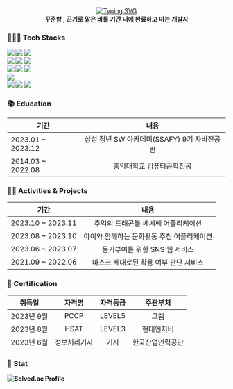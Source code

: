 <div align="center">
<a href="https://git.io/typing-svg"><img src="https://readme-typing-svg.demolab.com?font=Palanquin&weight=500&size=45&pause=1000&color=009FF7&center=true&vCenter=true&random=false&width=500&height=100&lines=Hi%2C+there!+I'm+SunWoo!" alt="Typing SVG" /></a>
</div>

<div align="center">
    <b>꾸준함 </b>, <b>끈기로 맡은 바를 기간 내에 완료하고 마는 개발자
</div>

<h3> 👩🏻‍💻 Tech Stacks </h3>
<div>
<!-- 언어 -->
<img src="https://img.shields.io/badge/HTML5-E34F26?style=for-the-badge&logo=html5&logoColor=white">
<img src="https://img.shields.io/badge/CSS3-1572B6?&style=for-the-badge&logo=css3&logoColor=white">
<img src="https://img.shields.io/badge/JavaScript-F7DF1E?&style=for-the-badge&logo=css3&logoColor=white">
</div>

<div>
<img src="https://img.shields.io/badge/Java-6DB33F?style=for-the-badge&logo=openjdk&logoColor=white">
<img src="https://img.shields.io/badge/Python-3776AB?style=for-the-badge&logo=python&logoColor=white">
<img src="https://img.shields.io/badge/C++-00599CC?style=for-the-badge&logo=c%2B%2B&logoColor=white">
</div>

<div>
<!-- 프레임워크-->
<img src="https://img.shields.io/badge/Spring-6DB33F?style=for-the-badge&logo=Spring&logoColor=white">
<img src="https://img.shields.io/badge/Spring Boot-6DB33F?style=for-the-badge&logo=Spring&logoColor=white">
<img src="https://img.shields.io/badge/Vue.js-4FC08D?style=for-the-badge&logo=vue.js&logoColor=white">
</div>

<div>
<!-- DB -->
<img src="https://img.shields.io/badge/MySQL-4479A1?style=for-the-badge&logo=vue.js&logoColor=white">
</div>

<div>
<!-- 그 외 -->
<img src="https://img.shields.io/badge/Amazon EC2-F9900?style=for-the-badge&logo=vue.js&logoColor=white">
<img src="https://img.shields.io/badge/Amazon S3-569A31?style=for-the-badge&logo=vue.js&logoColor=white">
<img src="https://img.shields.io/badge/Docker-2496ED?style=for-the-badge&logo=vue.js&logoColor=white">
</div>

<h3> 📚 Education </h3>

| 기간                | 내용                                        | 
|---------------------|:---------------------------------------------:|
| 2023.01 ~ 2023.12   | 삼성 청년 SW 아카데미(SSAFY) 9기 자바전공반   |
| 2014.03 ~ 2022.08   | 홍익대학교 컴퓨터공학전공 |



<h3> 🙌🏻 Activities & Projects </h3>

| 기간                | 내용                                           |
|---------------------|:------------------------------------------------:|
| 2023.10 ~ 2023.11   | 추억의 드래곤볼 쎄쎄쎄 어플리케이션  | 
| 2023.08 ~ 2023.10   | 아이와 함께하는 문화활동 추천 어플리케이션 |
| 2023.06 ~ 2023.07   | 동기부여를 위한 SNS 웹 서비스 |
| 2021.09 ~ 2022.06   | 마스크 제대로된 착용 여부 판단 서비스         |




<h3> 🪪 Certification </h3>

|   취득일   |      자격명      | 자격등급 |    주관부처    |
|:---------:|:----------------:|:-------:|:-------------:|
| 2023년 9월 | PCCP             |  LEVEL5 |    그렙   |
| 2023년 8월 | HSAT             |  LEVEL3 |    현대엔지비   |
| 2023년 6월 | 정보처리기사      |   기사   | 한국산업인력공단 |



<h3> 🐾 Stat </h3>

![Solved.ac Profile](http://mazassumnida.wtf/api/v2/generate_badge?boj=kgw6147)
